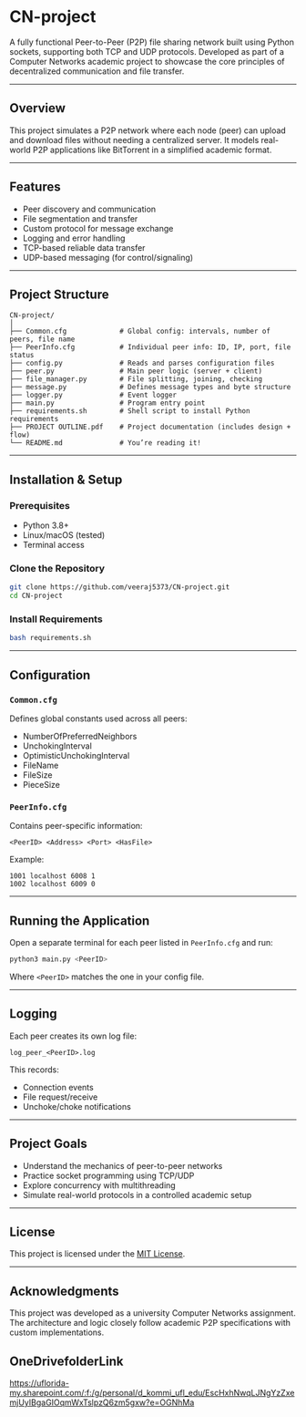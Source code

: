 # CN-project

A fully functional Peer-to-Peer (P2P) file sharing network built using Python sockets, supporting both TCP and UDP protocols. Developed as part of a Computer Networks academic project to showcase the core principles of decentralized communication and file transfer.

---

## Overview

This project simulates a P2P network where each node (peer) can upload and download files without needing a centralized server. It models real-world P2P applications like BitTorrent in a simplified academic format.

---

## Features

- Peer discovery and communication  
- File segmentation and transfer  
- Custom protocol for message exchange  
- Logging and error handling  
- TCP-based reliable data transfer  
- UDP-based messaging (for control/signaling)  

---

## Project Structure

```
CN-project/
│
├── Common.cfg             # Global config: intervals, number of peers, file name
├── PeerInfo.cfg           # Individual peer info: ID, IP, port, file status
├── config.py              # Reads and parses configuration files
├── peer.py                # Main peer logic (server + client)
├── file_manager.py        # File splitting, joining, checking
├── message.py             # Defines message types and byte structure
├── logger.py              # Event logger
├── main.py                # Program entry point
├── requirements.sh        # Shell script to install Python requirements
├── PROJECT OUTLINE.pdf    # Project documentation (includes design + flow)
└── README.md              # You’re reading it!
```

---

## Installation & Setup

### Prerequisites

- Python 3.8+
- Linux/macOS (tested)
- Terminal access

### Clone the Repository

```bash
git clone https://github.com/veeraj5373/CN-project.git
cd CN-project
```

### Install Requirements

```bash
bash requirements.sh
```

---

## Configuration

### `Common.cfg`

Defines global constants used across all peers:

- NumberOfPreferredNeighbors
- UnchokingInterval
- OptimisticUnchokingInterval
- FileName
- FileSize
- PieceSize

### `PeerInfo.cfg`

Contains peer-specific information:

```
<PeerID> <Address> <Port> <HasFile>
```

Example:
```
1001 localhost 6008 1
1002 localhost 6009 0
```

---

## Running the Application

Open a separate terminal for each peer listed in `PeerInfo.cfg` and run:

```bash
python3 main.py <PeerID>
```

Where `<PeerID>` matches the one in your config file.

---

## Logging

Each peer creates its own log file:

```
log_peer_<PeerID>.log
```

This records:

- Connection events
- File request/receive
- Unchoke/choke notifications

---

## Project Goals

- Understand the mechanics of peer-to-peer networks  
- Practice socket programming using TCP/UDP  
- Explore concurrency with multithreading  
- Simulate real-world protocols in a controlled academic setup  

---

## License

This project is licensed under the [MIT License](LICENSE).

---

## Acknowledgments

This project was developed as a university Computer Networks assignment. The architecture and logic closely follow academic P2P specifications with custom implementations.

## OneDrivefolderLink

https://uflorida-my.sharepoint.com/:f:/g/personal/d_kommi_ufl_edu/EscHxhNwqLJNgYzZxemjUyIBgaGIOqmWxTslpzQ6zm5gxw?e=OGNhMa
